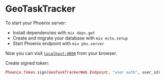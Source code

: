 # GeoTaskTracker

To start your Phoenix server:

  * Install dependencies with `mix deps.get`
  * Create and migrate your database with `mix ecto.setup`
  * Start Phoenix endpoint with `mix phx.server`

Now you can visit [`localhost:4000`](http://localhost:4000) from your browser.

Create signed token:
```elixir
Phoenix.Token.sign(GeoTaskTrackerWeb.Endpoint, "user auth", user_id)
```
